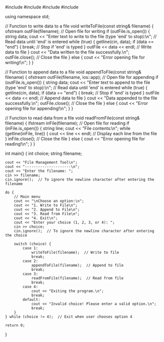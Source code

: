 
#include <iostream>
#include <fstream>
#include <string>
#include <sstream>

using namespace std;

// Function to write data to a file
void writeToFile(const string& filename) {
    ofstream outFile(filename);  // Open file for writing
    if (outFile.is_open()) {
        string data;
        cout << "Enter text to write to the file (type 'end' to stop):\n";
        // Read data until 'end' is entered
        while (true) {
            getline(cin, data);
            if (data == "end") {
                break;  // Stop if 'end' is typed
            }
            outFile << data << endl;  // Write data to file
        }
        cout << "Data written to the file successfully.\n";
        outFile.close();  // Close the file
    } else {
        cout << "Error opening file for writing!\n";
    }
}

// Function to append data to a file
void appendToFile(const string& filename) {
    ofstream outFile(filename, ios::app);  // Open file for appending
    if (outFile.is_open()) {
        string data;
        cout << "Enter text to append to the file (type 'end' to stop):\n";
        // Read data until 'end' is entered
        while (true) {
            getline(cin, data);
            if (data == "end") {
                break;  // Stop if 'end' is typed
            }
            outFile << data << endl;  // Append data to file
        }
        cout << "Data appended to the file successfully.\n";
        outFile.close();  // Close the file
    } else {
        cout << "Error opening file for appending!\n";
    }
}

// Function to read data from a file
void readFromFile(const string& filename) {
    ifstream inFile(filename);  // Open file for reading
    if (inFile.is_open()) {
        string line;
        cout << "File contents:\n";
        while (getline(inFile, line)) {
            cout << line << endl;  // Display each line from the file
        }
        inFile.close();  // Close the file
    } else {
        cout << "Error opening file for reading!\n";
    }
}

int main() {
    int choice;
    string filename;

    cout << "File Management Tool\n";
    cout << "---------------------\n";
    cout << "Enter the filename: ";
    cin >> filename;
    cin.ignore();  // To ignore the newline character after entering the filename

    do {
        // Main menu
        cout << "\nChoose an option:\n";
        cout << "1. Write to File\n";
        cout << "2. Append to File\n";
        cout << "3. Read from File\n";
        cout << "4. Exit\n";
        cout << "Enter your choice (1, 2, 3, or 4): ";
        cin >> choice;
        cin.ignore();  // To ignore the newline character after entering the choice

        switch (choice) {
            case 1:
                writeToFile(filename);  // Write to file
                break;
            case 2:
                appendToFile(filename);  // Append to file
                break;
            case 3:
                readFromFile(filename);  // Read from file
                break;
            case 4:
                cout << "Exiting the program.\n";
                break;
            default:
                cout << "Invalid choice! Please enter a valid option.\n";
                break;
        }
    } while (choice != 4);  // Exit when user chooses option 4

    return 0;
}
